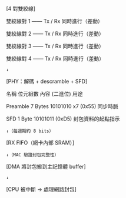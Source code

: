 [4 對雙絞線]

雙絞線對 1 —— Tx / Rx 同時進行（差動）

雙絞線對 2 —— Tx / Rx 同時進行（差動）

雙絞線對 3 —— Tx / Rx 同時進行（差動）

雙絞線對 4 —— Tx / Rx 同時進行（差動）

    ↓

[PHY：解碼 + descramble + SFD]

名稱 位元組數 內容 (二進位) 用途

Preamble 7 Bytes 10101010 x7 (0x55) 同步時脈

SFD 1 Byte 10101011 (0xD5) 封包資料的起點指示

    ↓（每週期約 8 bits）

[RX FIFO（網卡內部 SRAM）]

    ↓（MAC 驗證封包完整性）

[DMA 將封包搬到主記憶體 buffer]

    ↓

[CPU 被中斷 → 處理網路封包]




